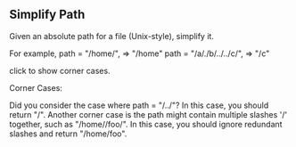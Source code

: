 Simplify Path 
---

Given an absolute path for a file (Unix-style), simplify it.

For example,
path = "/home/", => "/home"
path = "/a/./b/../../c/", => "/c"


click to show corner cases.

Corner Cases:



Did you consider the case where path = "/../"?
In this case, you should return "/".
Another corner case is the path might contain multiple slashes '/' together, such as "/home//foo/".
In this case, you should ignore redundant slashes and return "/home/foo".



